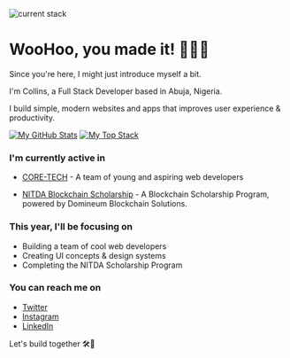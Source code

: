 ![current stack](https://i.ibb.co/2NVnGc9/2000x666.jpg)
# WooHoo, you made it! 🎉👏🤝

Since you're here, I might just introduce myself a bit.

I'm Collins, a Full Stack Developer based in Abuja, Nigeria.

I build simple, modern websites and apps that improves user experience & productivity.

[![My GitHub Stats](https://github-readme-stats.vercel.app/api?username=collinsduzzy&count_private=true&show_icons=true&theme=synthwave)](https://github.com/collinsduzzy/github-readme-stats) [![My Top Stack](https://github-readme-stats.vercel.app/api/top-langs/?username=collinsduzzy&layout=compact)](https://github.com/anuraghazra/github-readme-stats)

### I'm currently active in

* [CORE-TECH](https://github.com/coresystechng) - A team of young and aspiring web developers

* [NITDA Blockchain Scholarship](https://github.com/calistus-igwilo/nitda-blockchain-scholarship) - A Blockchain Scholarship Program, powered by Domineum Blockchain Solutions.

### This year, I'll be focusing on

* Building a team of cool web developers
* Creating UI concepts & design systems
* Completing the NITDA Scholarship Program

### You can reach me on

* [Twitter](https://www.twitter.com/clnsdzy)
* [Instagram](https://www.instagram.com/clnsdzy)
* [LinkedIn](https://www.linkedin.com/in/collins-okoroafor-60732b12a/y)

Let's build together 🛠🚀 

